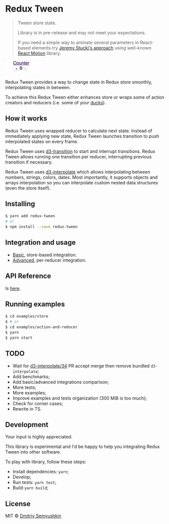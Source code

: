 # Redux Tween

> Tween store state.
>
> Library is in pre-release and may not meet your expectations.
>
> If you need a simple way to animate several parameters in React-based elements try [Jeremy Stucki's approach](https://bl.ocks.org/herrstucki/27dc76b6f8411b4725bb) using well-known [React Motion](https://github.com/chenglou/react-motion) library.

<img src="https://raw.githubusercontent.com/devgru/redux-tween/master/counter.gif" alt="Counter Demo" width="120">

Redux Tween provides a way to change state in Redux store smoothly, interpolating states in between.

To achieve this Redux Tween either enhances store or wraps some of action creators and reducers (i.e. some of your [ducks](https://github.com/erikras/ducks-modular-redux)).

## How it works

Redux Tween uses wrapped reducer to calculate next state. Instead of immediately applying new state, Redux Tween launches transition to push interpolated states on every frame.

Redux Tween uses [d3-transition](https://github.com/d3/d3-transition) to start and interrupt transitions. Redux Tween allows running one transition per reducer, interrupting previous transition if necessary.

Redux Tween uses [d3-interpolate](https://github.com/d3/d3-interpolate) which allows interpolating between numbers, strings, colors, dates. Most importantly, it supports objects and arrays interpolation so you can interpolate custom nested data structures (even the store itself).

## Installing

```sh
$ yarn add redux-tween
# or
$ npm install --save redux-tween
```

## Integration and usage

- [Basic](./docs/BASIC.md), store-based integration.
- [Advanced](./docs/ADVANCED.md), per-reducer integration.


## API Reference

Is [here](./docs/API.md).

## Running examples

```sh
$ cd examples/store
$ # or
$ cd examples/action-and-reducer
$ yarn
$ yarn start
```

## TODO

- Wait for [d3-interpolate/34](https://github.com/d3/d3-interpolate/pull/34) PR accept merge then remove bundled `d3-interpolate`;
- Add benchmarks;
- Add basic/advanced integrations comparison;
- More tests;
- More examples;
- Improve examples and tests organization (300 MiB is too much);
- Check for corner cases;
- Rewrite in TS.

## Development

Your input is highly appreciated.

This library is experimental and I'd be happy to help you integrating Redux Tween into other software.

To play with library, follow these steps:

* Install dependencies: `yarn`;
* Develop;
* Run tests: `yarn test`;
* Build `yarn build`;

## License

MIT © [Dmitriy Semyushkin](https://devg.ru)
